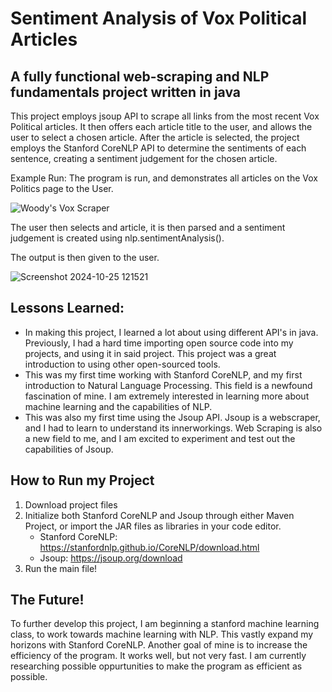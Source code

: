 # Sentiment Analysis of Vox Political Articles

## A fully functional web-scraping and NLP fundamentals project written in java

This project employs jsoup API to scrape all links from the most recent Vox Political articles. It then offers each article title to the user, and allows the user to select a chosen article. After the article is selected, the project employs the Stanford CoreNLP API to determine the sentiments of each sentence, creating a sentiment judgement for the chosen article.

Example Run: The program is run, and demonstrates all articles on the Vox Politics page to the User. 

![Woody's Vox Scraper](https://github.com/user-attachments/assets/464520df-ee43-4f2c-a299-7510aa1f8959)

The user then selects and article, it is then parsed and a sentiment judgement is created using nlp.sentimentAnalysis(). 

The output is then given to the user. 

![Screenshot 2024-10-25 121521](https://github.com/user-attachments/assets/a90b9ad3-2753-4f84-98d0-aedfa61f91a7)

## Lessons Learned:


  -  In making this project, I learned a lot about using different API's in java. Previously, I had a hard time importing open source code into my projects, and using it in said project. This project was a great introduction to using other open-sourced tools.
  -  This was my first time working with Stanford CoreNLP, and my first introduction to Natural Language Processing. This field is a newfound fascination of mine. I am extremely interested in learning more about machine learning and the capabilities of NLP.
  -  This was also my first time using the Jsoup API. Jsoup is a webscraper, and I had to learn to understand its innerworkings. Web Scraping is also a new field to me, and I am excited to experiment and test out the capabilities of Jsoup.

## How to Run my Project

1. Download project files
2. Initialize both Stanford CoreNLP and Jsoup through either Maven Project, or import the JAR files as libraries in your code editor.
   - Stanford CoreNLP: https://stanfordnlp.github.io/CoreNLP/download.html
   - Jsoup: https://jsoup.org/download
4. Run the main file!

## The Future!

To further develop this project, I am beginning a stanford machine learning class, to work towards machine learning with NLP. This vastly expand my horizons with Stanford CoreNLP. Another goal of mine is to increase the efficiency of the program. It works well, but not very fast. I am currently researching possible oppurtunities to make the program as efficient as possible.  

